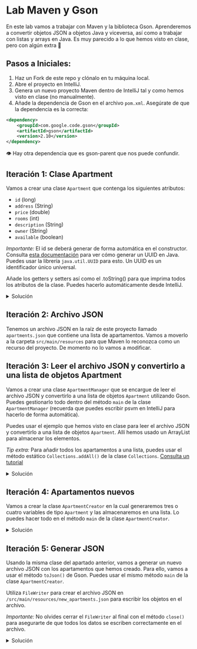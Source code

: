 # Lab Maven y Gson

En este lab vamos a trabajar con Maven y la biblioteca Gson. Aprenderemos a convertir objetos JSON a objetos Java y viceversa, así como a trabajar con listas y arrays en Java.
Es muy parecido a lo que hemos visto en clase, pero con algún extra 🤔

## Pasos a Iniciales:

1. Haz un Fork de este repo y clónalo en tu máquina local.
2. Abre el proyecto en IntelliJ.
3. Genera un nuevo proyecto Maven dentro de IntelliJ tal y como hemos visto en clase (no manualmente).
4. Añade la dependencia de Gson en el archivo `pom.xml`.
   Asegúrate de que la dependencia es la correcta:

```xml
<dependency>
    <groupId>com.google.code.gson</groupId>
    <artifactId>gson</artifactId>
    <version>2.10</version>
</dependency>
```

👁️ Hay otra dependencia que es gson-parent que nos puede confundir.

## Iteración 1: Clase Apartment

Vamos a crear una clase `Apartment` que contenga los siguientes atributos:

- `id` (long)
- `address` (String)
- `price` (double)
- `rooms` (int)
- `description` (String)
- `owner` (String)
- `available` (boolean)

_Importante:_ El id se deberá generar de forma automática en el constructor. Consulta [esta documentación](https://www.uuidgenerator.net/dev-corner/java) para ver cómo generar un UUID en Java. Puedes usar la librería `java.util.UUID` para esto.
Un UUID es un identificador único universal.

Añade los getters y setters así como el .toString() para que imprima todos los atributos de la clase. Puedes hacerlo automáticamente desde IntelliJ.

<details>
    <summary>Solución</summary>

```java
import java.util.UUID;

public class Apartment {

        private long id;
        private String address;
        private double price;
        private int rooms;
        private String description;
        private String owner;
        private boolean available;

        public Apartment(String address, double price, int rooms, String description, String owner, boolean available) {
                // Generar un UUID para el id
                this.id = UUID.randomUUID().toString();
                setAddress(address);
                setPrice(price);
                setRooms(rooms);
                setDescription(description);
                setOwner(owner);
                setAvailable(available);
        }

        public long getId() {
                return id;
        }

        public String getAddress() {
                return address;
        }

        public void setAddress(String address) {
                this.address = address;
        }

        public double getPrice() {
                return price;
        }

        public void setPrice(double price) {
                this.price = price;
        }

        public int getRooms() {
                return rooms;
        }

        public void setRooms(int rooms) {
                this.rooms = rooms;
        }

        public String getDescription() {
                return description;
        }

        public void setDescription(String description) {
                this.description = description;
        }

        public String getOwner() {
                return owner;
        }

        public void setOwner(String owner) {
                this.owner = owner;
        }

        public boolean isAvailable() {
                return available;
        }

        public void setAvailable(boolean available) {
                this.available = available;
        }

        @Override
        public String toString() {
                return "Apartment{" +
                                "id=" + id +
                                ", address='" + address + '\'' +
                                ", price=" + price +
                                ", rooms=" + rooms +
                                ", description='" + description + '\'' +
                                ", owner='" + owner + '\'' +
                                ", available=" + available +
                                '}';
        }
}
```

</details>

## Iteración 2: Archivo JSON

Tenemos un archivo JSON en la raíz de este proyecto llamado `apartments.json` que contiene una lista de apartamentos.
Vamos a moverlo a la carpeta `src/main/resources` para que Maven lo reconozca como un recurso del proyecto.
De momento no lo vamos a modificar.

## Iteración 3: Leer el archivo JSON y convertirlo a una lista de objetos Apartment

Vamos a crear una clase `ApartmentManager` que se encargue de leer el archivo JSON y convertirlo a una lista de objetos `Apartment` utilizando Gson. Puedes gestionarlo todo dentro del método `main` de la clase `ApartmentManager` (recuerda que puedes escribir psvm en IntelliJ para hacerlo de forma automática).

Puedes usar el ejemplo que hemos visto en clase para leer el archivo JSON y convertirlo a una lista de objetos `Apartment`. Allí hemos usado un ArrayList para almacenar los elementos.

_Tip extra:_ Para añadir todos los apartamentos a una lista, puedes usar el método estático `Collections.addAll()` de la clase `Collections`. [Consulta un tutorial](https://medium.com/@AlexanderObregon/javas-collections-addall-explained-fbed9a316bb2)

<details>
    <summary>Solución</summary>

```java
public class ApartmentManager {
    public static void main(String[] args) throws Exception {
        // crear el builder de Gson
        Gson gson = new GsonBuilder().setPrettyPrinting().create();

        // Leer el archivo JSON
        Reader reader = new FileReader("src/main/resources/apartments.json");

        // Convertir el JSON a un array de objetos Apartment
        Apartment[] apartmentsArray = gson.fromJson(reader, Apartment[].class);

        // Crear un ArrayList y añadir los apartamentos
        List<Apartment> apartments = new ArrayList<>();
        Collections.addAll(apartments, apartmentsArray);

        // Ver un apartamento, para comprobar que funciona
        System.out.println(apartments.get(0).toString());

        // Cerrar el reader
        reader.close();
    }
}
```

</details>

## Iteración 4: Apartamentos nuevos

Vamos a crear la clase `ApartmentCreator` en la cual generaremos tres o cuatro variables de tipo `Apartment` y las almacenaremos en una lista. Lo puedes hacer todo en el método `main` de la clase `ApartmentCreator`.

<details>
    <summary>Solución</summary>

```java
public class ApartmentCreator {
    public static void main(String[] args) {
        // Crear una lista de apartamentos
        List<Apartment> newApartments = new ArrayList<>();

        // Crear nuevos apartamentos
        Apartment apartment1 = new Apartment("Calle Falsa 123", 1200.50, 3, "Apartamento acogedor", "Juan Pérez", true);
        Apartment apartment2 = new Apartment("Avenida Siempre Viva 742", 1500.00, 4, "Apartamento amplio", "María López", false);
        Apartment apartment3 = new Apartment("Plaza Mayor 1", 2000.00, 5, "Apartamento de lujo", "Pedro García", true);

        // Añadir los apartamentos a la lista
        newApartments.add(apartment1);
        newApartments.add(apartment2);
        newApartments.add(apartment3);

        // Comprobar que se han añadido correctamente
       System.out.println(newApartments);
    }
}

```

</details>

## Iteración 5: Generar JSON

Usando la misma clase del apartado anterior, vamos a generar un nuevo archivo JSON con los apartamentos que hemos creado. Para ello, vamos a usar el método `toJson()` de Gson. Puedes usar el mismo método `main` de la clase `ApartmentCreator`.

Utiliza `FileWriter` para crear el archivo JSON en `/src/main/resources/new_apartments.json` para escribir los objetos en el archivo. 

*Importante:* No olvides cerrar el `FileWriter` al final con el método `close()` para asegurarte de que todos los datos se escriben correctamente en el archivo.

<details>
    <summary>Solución</summary>

```java
public class ApartmentCreator {
    public static void main(String[] args) throws Exception {
        
        // ... código anterior ...
        // Crear un FileWriter para escribir el archivo JSON
        FileWriter writer = new FileWriter("src/main/resources/new_apartments.json");

        // Convertir la lista de apartamentos a JSON y escribirla en el archivo
        gson.toJson(newApartments, writer);
        
        // Cerrar el FileWriter
        writer.close();
    }
}

```

</details>
